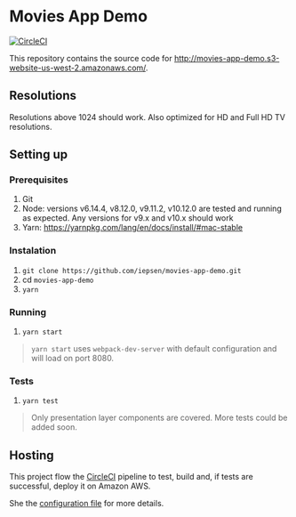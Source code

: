 # Movies App Demo
[![CircleCI](https://circleci.com/gh/iepsen/movies-app-demo.svg?style=svg)](https://circleci.com/gh/iepsen/movies-app-demo)

This repository contains the source code for http://movies-app-demo.s3-website-us-west-2.amazonaws.com/.

## Resolutions
Resolutions above 1024 should work. Also optimized for HD and Full HD TV resolutions.

## Setting up
### Prerequisites
1. Git
1. Node: versions v6.14.4, v8.12.0, v9.11.2, v10.12.0 are tested and running as expected. Any versions for v9.x and v10.x should work
1. Yarn: https://yarnpkg.com/lang/en/docs/install/#mac-stable

### Instalation
1. `git clone https://github.com/iepsen/movies-app-demo.git`
1. cd `movies-app-demo`
1. `yarn`

### Running
1. `yarn start` 
>`yarn start` uses `webpack-dev-server` with default configuration and will load on port 8080.

### Tests
1. `yarn test`
> Only presentation layer components are covered. More tests could be added soon.

## Hosting
This project flow the [CircleCI](https://circleci.com/product/#how-it-works) pipeline to test, build and, if tests are successful, deploy it on Amazon AWS.

She the [configuration file](https://github.com/iepsen/movies-app-demo/blob/master/.circleci/config.yml) for more details.